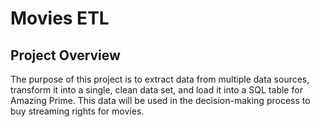 # Movies ETL

## Project Overview
The purpose of this project is to extract data from multiple data sources, transform it into a single, clean data set, and load it into a SQL table for Amazing Prime. This data will be used in the decision-making process to buy streaming rights for movies.
